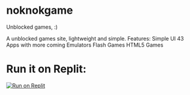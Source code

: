 # noknokgame
Unblocked games, :)

A unblocked games site, lightweight and simple. 
Features:
Simple UI
43 Apps with more coming
Emulators
Flash Games
HTML5 Games

<h1> Run it on Replit: </h1>
<a target="_blank" href="https://replit.com/github/shartlordyt/noknokgame"><img alt="Run on Replit" src="https://binbashbanana.github.io/deploy-buttons/buttons/remade/replit.svg"></a>


